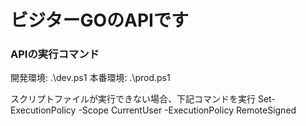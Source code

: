 # ビジターGOのAPIです

### APIの実行コマンド
開発環境: .\dev.ps1
本番環境: .\prod.ps1

スクリプトファイルが実行できない場合、下記コマンドを実行
Set-ExecutionPolicy -Scope CurrentUser -ExecutionPolicy RemoteSigned

